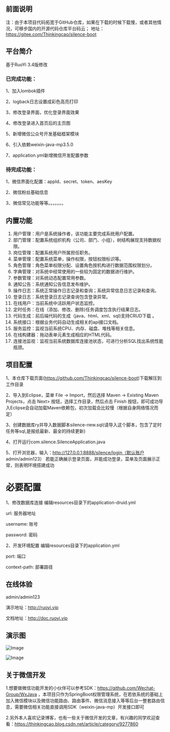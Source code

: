 ## 前面说明
注：由于本项目代码拓宽于GitHub仓库，如果在下载的时候下载慢，或者其他情况，可移步国内的开源代码仓库平台码云；
地址：https://gitee.com/Thinkingcao/silence-boot

## 平台简介
基于RuoYi 3.4版修改

### 已完成功能：

1、加入lombok插件

2、logback日志设置成彩色高亮打印

3、修改登录界面，优化登录界面效果

4、修改登录进入首页后的主页图

5、新增微信公众号开发基础框架模块

6、引入依赖weixin-java-mp3.5.0

7、application.yml新增微信开发配置参数

### 待完成功能：
1、微信界面化配置：appId、secret、token、aesKey

2、微信粉丝基础信息

3、微信常见功能等等。。。。。。。


## 内置功能

1.  用户管理：用户是系统操作者，该功能主要完成系统用户配置。
2.  部门管理：配置系统组织机构（公司、部门、小组），树结构展现支持数据权限。
3.  岗位管理：配置系统用户所属担任职务。
4.  菜单管理：配置系统菜单，操作权限，按钮权限标识等。
5.  角色管理：角色菜单权限分配、设置角色按机构进行数据范围权限划分。
6.  字典管理：对系统中经常使用的一些较为固定的数据进行维护。
7.  参数管理：对系统动态配置常用参数。
8.  通知公告：系统通知公告信息发布维护。
9.  操作日志：系统正常操作日志记录和查询；系统异常信息日志记录和查询。
10. 登录日志：系统登录日志记录查询包含登录异常。
11. 在线用户：当前系统中活跃用户状态监控。
12. 定时任务：在线（添加、修改、删除)任务调度包含执行结果日志。
13. 代码生成：前后端代码的生成（java、html、xml、sql)支持CRUD下载 。
14. 系统接口：根据业务代码自动生成相关的api接口文档。
15. 服务监控：监视当前系统CPU、内存、磁盘、堆栈等相关信息。
16. 在线构建器：拖动表单元素生成相应的HTML代码。
17. 连接池监视：监视当前系统数据库连接池状态，可进行分析SQL找出系统性能瓶颈。

## 项目配置
1、本仓库下载页面(https://github.com/Thinkingcao/silence-boot)下载解压到工作目录

2、导入到Eclipse，菜单 File -> Import，然后选择 Maven -> Existing Maven Projects，点击 Next> 按钮，选择工作目录，然后点击 Finish 按钮，即可成功导入Eclipse会自动加载Maven依赖包，初次加载会比较慢（根据自身网络情况而定）

3、创建数据库ry并导入数据脚本silence-new.sql(请导入这个脚本，包含了定时任务等sql,是报纸最新、最全的持续更新)

4、打开运行com.silence.SilenceApplication.java

5、打开浏览器，输入：http://127.0.0.1:8888/silence/login（默认账户 admin/admin123）
若能正确展示登录页面，并能成功登录，菜单及页面展示正常，则表明环境搭建成功


# 必要配置
1、修改数据库连接
编辑resources目录下的application-druid.yml

url: 服务器地址

username: 账号

password: 密码


2、开发环境配置
编辑resources目录下的application.yml

port: 端口

context-path: 部署路径 


## 在线体验
admin/admin123

演示地址：http://ruoyi.vip

文档地址：http://doc.ruoyi.vip

## 演示图
![Image](https://github.com/Thinkingcao/silence-boot/blob/master/doc/screenshot/login.png)

![Image](https://github.com/Thinkingcao/silence-boot/blob/master/doc/screenshot/wechat.png)


## 关于微信开发
1.想要做微信功能开发的小伙伴可以参考SDK：https://github.com/Wechat-Group/WxJava ，本项目只作为SpringBoot权限管理系统，在若依系统的基础上加入微信模块以及微信功能路由、路由事件、微信消息接入等等后台一整套路由信息，需要微信相关功能直接调用SDK（weixin-java-mp）开发接口即可

2.另外本人喜欢记录博客，也有一些关于微信开发的文章，有兴趣的同学欢迎查看：https://thinkingcao.blog.csdn.net/article/category/9277860
